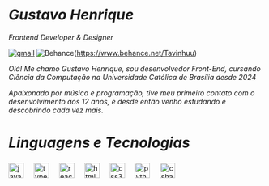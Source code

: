 <h1><i>Gustavo Henrique</i></h1>
<p><i>Frontend Developer & Designer</i></p>

[![gmail](https://img.shields.io/badge/Gmail-D14836?style=for-the-badge&logo=gmail&logoColor=white)](gustaavoaraujjo9@gmail.com)
![Behance](https://img.shields.io/badge/Behance-1769ff?style=for-the-badge&logo=behance&logoColor=white)(https://www.behance.net/Tavinhuu)


<i>Olá! Me chamo Gustavo Henrique, sou desenvolvedor Front-End, cursando Ciência da Computação na Universidade Católica de Brasília desde 2024

Apaixonado por música e programação, tive meu primeiro contato com o desenvolvimento aos 12 anos, e desde então venho estudando e descobrindo cada vez mais.</i>

<h1><i>Linguagens e Tecnologias</i></h1>

###

<div align="left">
  <img src="https://cdn.jsdelivr.net/gh/devicons/devicon/icons/javascript/javascript-original.svg" height="30" alt="javascript logo"  />
  <img width="12" />
  <img src="https://cdn.jsdelivr.net/gh/devicons/devicon/icons/typescript/typescript-original.svg" height="30" alt="typescript logo"  />
  <img width="12" />
  <img src="https://cdn.jsdelivr.net/gh/devicons/devicon/icons/react/react-original.svg" height="30" alt="react logo"  />
  <img width="12" />
  <img src="https://cdn.jsdelivr.net/gh/devicons/devicon/icons/html5/html5-original.svg" height="30" alt="html5 logo"  />
  <img width="12" />
  <img src="https://cdn.jsdelivr.net/gh/devicons/devicon/icons/css3/css3-original.svg" height="30" alt="css3 logo"  />
  <img width="12" />
  <img src="https://cdn.jsdelivr.net/gh/devicons/devicon/icons/python/python-original.svg" height="30" alt="python logo"  />
  <img width="12" />
  <img src="https://cdn.jsdelivr.net/gh/devicons/devicon/icons/csharp/csharp-original.svg" height="30" alt="csharp logo"  />
</div>

###

###

<br clear="both">

###
